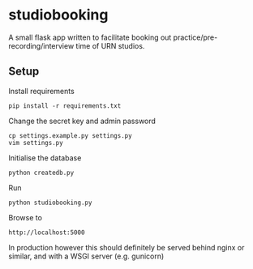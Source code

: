 
studiobooking
=============

A small flask app written to facilitate booking out practice/pre-recording/interview time of URN studios.

Setup
-----

Install requirements

    pip install -r requirements.txt

Change the secret key and admin password

    cp settings.example.py settings.py
    vim settings.py

Initialise the database

    python createdb.py

Run

    python studiobooking.py

Browse to

    http://localhost:5000

In production however this should definitely be served behind nginx or similar, and with a WSGI server (e.g. gunicorn)
